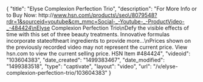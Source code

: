 {
    "title": "Elyse Complexion Perfection Trio",
    "description": "For More Info or to Buy Now: http:\/\/www.hsn.com\/products\/seo\/8079548?rdr=1&sourceid=youtube&cm_mmc=Social-_-Youtube-_-ProductVideo-_-484424\nElyse Complexion Perfection Trio\nDefy the visible effects of time with this set of three beauty treatments. Innovative formulas incorporate stateoftheart ingredients to provide more...\nPrices shown on the previously recorded video may not represent the current price.  View hsn.com to view the current selling price. HSN Item #484424",
    "videoid": "103604383",
    "date_created": "1499383467",
    "date_modified": "1499383518",
    "type": "captivate",
    "layout": "video",
    "url": "\/v\/elyse-complexion-perfection-trio\/103604383"
}